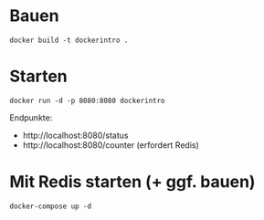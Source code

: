 # Bauen

    docker build -t dockerintro .


# Starten

    docker run -d -p 8080:8080 dockerintro

Endpunkte:

- http://localhost:8080/status
- http://localhost:8080/counter (erfordert Redis)


# Mit Redis starten (+ ggf. bauen)

    docker-compose up -d
